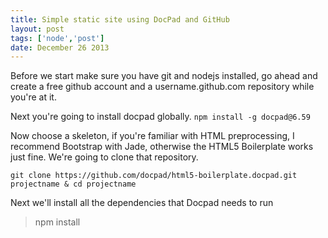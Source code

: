 ```yaml
---
title: Simple static site using DocPad and GitHub 
layout: post
tags: ['node','post']
date: December 26 2013
---
```


Before we start make sure you have git and nodejs installed, go ahead and create a free github account and a username.github.com repository while you're at it.

Next you're going to install docpad globally.
`npm install -g docpad@6.59`

Now choose a skeleton, if you're familiar with HTML preprocessing, I recommend Bootstrap with Jade, otherwise the HTML5 Boilerplate works just fine. We're going to clone that repository.

```cd ~/workspace
git clone https://github.com/docpad/html5-boilerplate.docpad.git projectname & cd projectname
```

Next we'll install all the dependencies that Docpad needs to run
> npm install
